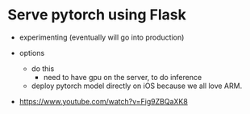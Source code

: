 # Serve pytorch using Flask

- experimenting (eventually will go into production)
- options
    - do this
        - need to have gpu on the server, to do inference
    - deploy pytorch model directly on iOS because we all love ARM.

- https://www.youtube.com/watch?v=Fig9ZBQaXK8
